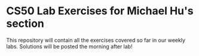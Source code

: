 # CS50 Lab Exercises for Michael Hu's section

This repository will contain all the exercises covered so far in our weekly labs. Solutions will be posted the morning after lab!
